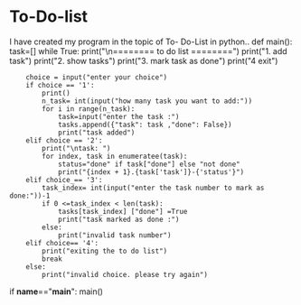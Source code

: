 # To-Do-list
I have created my program in the topic  of To- Do-List in python..
def main():
    task=[]
    while True:
        print("\n======== to do list ========")
        print("1. add task")
        print("2. show tasks")
        print("3. mark task as done")
        print("4 exit")

        choice = input("enter your choice")
        if choice == '1':
            print()
            n_task= int(input("how many task you want to add:"))
            for i in range(n_task):
                task=input("enter the task :")
                tasks.append({"task": task ,"done": False})
                print("task added")
        elif choice == '2':
            print("\ntask: ")
            for index, task in enumeratee(task):
                status="done" if task["done"] else "not done"
                print("{index + 1}.{task['task']}-{'status'}")
        elif choice_== '3':
            task_index= int(input("enter the task number to mark as done:"))-1
            if 0 <=task_index < len(task):
                tasks[task_index] ["done"] =True
                print("task marked as done :")
            else:
                print("invalid task number")
        elif choice== '4':
            print("exiting the to do list")
            break
        else:
            print("invalid choice. please try again")
if __name__=="__main__":
    main()
